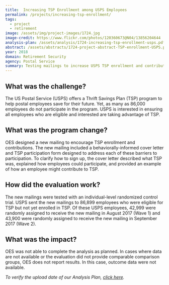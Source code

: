 ```yaml
---
title:  Increasing TSP Enrollment among USPS Employees
permalink: /projects/increasing-tsp-enrollment/
tags:
  - project
  - retirement 
image: /assets/img/project-images/1724.jpg
image-credit: https://www.flickr.com/photos/120360673@N04/13856204644
analysis-plan: /assets/analysis/1724-increasing-tsp-enrollment-usps.pdf
abstract: /assets/abstracts/1724-project-abstract-TSP-enrollment-USPS.pdf
year: 2018  
domain: Retirement Security
agency: Postal Service
summary: Testing mailings to increase USPS TSP enrollment and contributions
---
```


## What was the challenge?

The US Postal Service (USPS) offers a Thrift Savings Plan (TSP) program to help postal employees save for their future. Yet, as many as 86,000 employees do not participate in the program. USPS is interested in ensuring all employees who are eligible and interested are taking advantage of TSP. 

## What was the program change?

OES designed a new mailing to encourage TSP enrollment and contributions. The new mailing included a behaviorally-informed cover letter and TSP participation form designed to address each of these barriers to participation. To clarify how to sign up, the cover letter described what TSP was, explained how employees could participate, and provided an example of how an employee might contribute to TSP. 

## How did the evaluation work?

The new mailings were tested with an individual-level randomized control trial.  USPS sent the new mailings to 86,899 employees who were eligible for TSP but not yet enrolled in TSP. Of these USPS employees, 42,999 were randomly assigned to receive the new mailing  in August 2017 (Wave 1) and  43,900 were randomly assigned to receive the new mailing in September 2017 (Wave 2).   

## What was the impact?

OES was not able to complete the analysis as planned. In cases where data are not available or the evaluation did not provide comparable comparison groups, OES does not report results.  In this case, outcome data were not available.  

<i>To verify the upload date of our Analysis Plan, <a href="https://github.com/gsa-oes/office-of-evaluation-sciences/tree/master/assets/analysis">click here</a>.</i>
